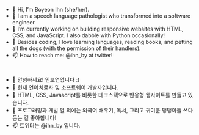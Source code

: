 - 👋 Hi, I’m Boyeon Ihn (she/her). 
- 👀 I am a speech language pathologist who transformed into a software engineer
- 🌱 I’m currently working on building responsive websites with HTML, CSS, and JavaScript. I also dabble with Python occasionally! 
- 💞️ Besides coding, I love learning languages, reading books, and petting all the dogs (with the permission of their handlers). 
- 📫 How to reach me: @ihn_by at twitter! 

#
- 👋 안녕하세요! 인보연입니다 :) 
- 👀 현재 언어치료사 및 소프트웨어 개발자입니다. 
- 🌱 HTML, CSS, Javascript를 비롯한 테크스택으로 반응형 웹사이트를 만들고 있습니다. 
- 💞️ 프로그래밍과 개발 일 외에는 외국어 배우기, 독서, 그리고 귀여운 댕댕이들 쓰다듬는 걸 좋아합니다! 
- 📫 트위터는 @ihn_by 입니다. 



<!---
boyeonihn/boyeonihn is a ✨ special ✨ repository because its `README.md` (this file) appears on your GitHub profile.
You can click the Preview link to take a look at your changes.
--->
